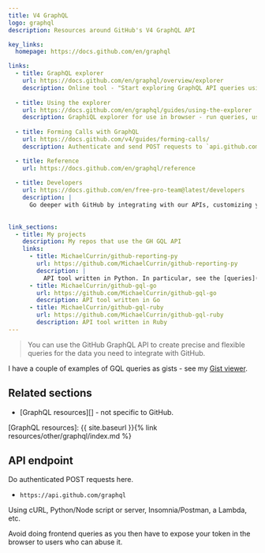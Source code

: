 ```yaml
---
title: V4 GraphQL
logo: graphql
description: Resources around GitHub's V4 GraphQL API

key_links:
  homepage: https://docs.github.com/en/graphql

links:
  - title: GraphQL explorer
    url: https://docs.github.com/en/graphql/overview/explorer
    description: Online tool - "Start exploring GraphQL API queries using your account’s data now."
    
  - title: Using the explorer
    url: https://docs.github.com/en/graphql/guides/using-the-explorer
    description: GraphiQL explorer for use in browser - run queries, use hints, get validation and learn about the schema
  
  - title: Forming Calls with GraphQL
    url: https://docs.github.com/v4/guides/forming-calls/
    description: Authenticate and send POST requests to `api.github.com/graphql`

  - title: Reference
    url: https://docs.github.com/en/graphql/reference
    
  - title: Developers
    url: https://docs.github.com/en/free-pro-team@latest/developers
    description: |
      Go deeper with GitHub by integrating with our APIs, customizing your GitHub workflow, and building and sharing apps with the community.
      
      
link_sections:
  - title: My projects
    description: My repos that use the GH GQL API
    links:
      - title: MichaelCurrin/github-reporting-py
        url: https://github.com/MichaelCurrin/github-reporting-py
        description: |
          API tool written in Python. In particular, see the [queries](https://github.com/MichaelCurrin/github-reporting-py/tree/master/ghgql/queries) directory. Reports on stats around repos of a GitHub user or org, using GraphQL.
      - title: MichaelCurrin/github-gql-go
        url: https://github.com/MichaelCurrin/github-gql-go
        description: API tool written in Go
      - title: MichaelCurrin/github-gql-ruby
        url: https://github.com/MichaelCurrin/github-gql-ruby
        description: API tool written in Ruby
---
```


> You can use the GitHub GraphQL API to create precise and flexible queries for the data you need to integrate with GitHub.

I have a couple of examples of GQL queries as gists - see my [Gist viewer](https://michaelcurrin.github.io/gist-viewer/).


## Related sections

- [GraphQL resources][] - not specific to GitHub.

[GraphQL resources]: {{ site.baseurl }}{% link resources/other/graphql/index.md %}


## API endpoint

Do authenticated POST requests here. 

- `https://api.github.com/graphql`

Using cURL, Python/Node script or server, Insomnia/Postman, a Lambda, etc.

Avoid doing frontend queries as you then have to expose your token in the browser to users who can abuse it.

